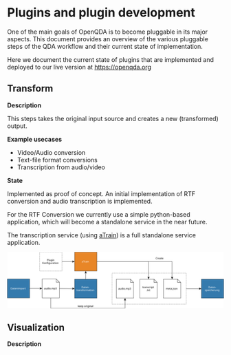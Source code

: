 # Plugins and plugin development

One of the main goals of OpenQDA is to become pluggable in its major aspects.
This document provides an overview of the various pluggable steps of the QDA workflow
and their current state of implementation.

Here we document the current state of plugins that are implemented
and deployed to our live version at https://openqda.org

## Transform

**Description**

This steps takes the original input source and creates a new (transformed) output.

**Example usecases**

- Video/Audio conversion
- Text-file format conversions
- Transcription from audio/video

**State**

Implemented as proof of concept. 
An initial implementation of RTF conversion and audio transcription is implemented.

For the RTF Conversion we currently use a simple python-based application,
which will become a standalone service in the near future.

The transcription service (using [aTrain](https://github.com/JuergenFleiss/aTrain/tree/main/aTrain))
is a full standalone service application.

![atrain plugin workflow](./atrain-plugin.svg)

## Visualization

**Description**


